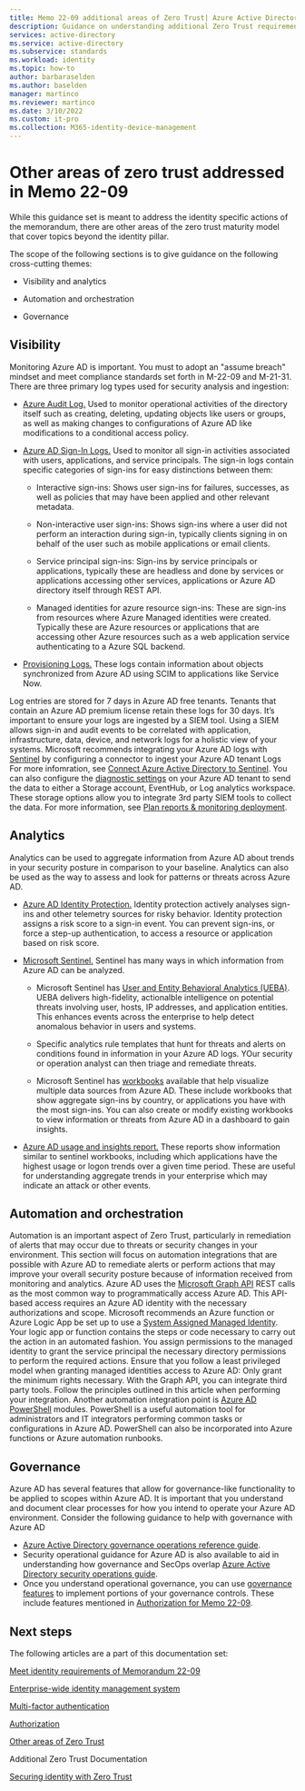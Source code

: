```yaml
---
title: Memo 22-09 additional areas of Zero Trust| Azure Active Directory
description: Guidance on understanding additional Zero Trust requirements outlined in US government OMB memorandum 22-09
services: active-directory 
ms.service: active-directory
ms.subservice: standards
ms.workload: identity
ms.topic: how-to
author: barbaraselden
ms.author: baselden
manager: martinco
ms.reviewer: martinco
ms.date: 3/10/2022
ms.custom: it-pro
ms.collection: M365-identity-device-management
---
```


# Other areas of zero trust addressed in Memo 22-09

While this guidance set is meant to address the identity specific actions of the memorandum, there are other areas of the zero trust maturity model that cover topics beyond the identity pillar. 

The scope of the following sections is to give guidance on the following cross-cutting themes:

* Visibility and analytics

* Automation and orchestration

* Governance 

## Visibility

Monitoring Azure AD is important. You must to adopt an "assume breach" mindset and meet compliance standards set forth in M-22-09 and M-21-31. There are three primary log types used for security analysis and ingestion:

* [Azure Audit Log.](../reports-monitoring/concept-audit-logs.md) Used to monitor operational activities of the directory itself such as creating, deleting, updating objects like users or groups, as well as making changes to configurations of Azure AD like modifications to a conditional access policy.

* [Azure AD Sign-In Logs.](../reports-monitoring/concept-all-sign-ins.md) Used to monitor all sign-in activities associated with users, applications, and service principals. The sign-in logs contain specific categories of sign-ins for easy distinctions between them:

   * Interactive sign-ins: Shows user sign-ins for failures, successes, as well as policies that may have been applied and other relevant metadata.

   *  Non-interactive user sign-ins: Shows sign-ins where a user did not perform an interaction during sign-in, typically clients signing in on behalf of the user such as mobile applications or email clients.

  *  Service principal sign-ins: Sign-ins by service principals or applications, typically these are headless and done by services or applications accessing other services, applications or Azure AD directory itself through REST API.

   *  Managed identities for azure resource sign-ins: These are sign-ins from resources where Azure Managed identities were created. Typically these are Azure resources or applications that are accessing other Azure resources such as a web application service authenticating to a Azure SQL backend. 

*  [Provisioning Logs.](../reports-monitoring/concept-provisioning-logs.md) These logs contain information about objects synchronized from Azure AD using SCIM to applications like Service Now. 

Log entries are stored for 7 days in Azure AD free tenants. Tenants that contain an Azure AD premium license retain these logs for 30 days. It’s important to ensure your logs are ingested by a SIEM tool. Using a SIEM allows sign-in and audit events to be correlated with application, infrastructure, data, device, and network logs for a holistic view of your systems. Microsoft recommends integrating your Azure AD logs with [Sentinel](../../sentinel/overview.md) by configuring a connector to ingest your Azure AD tenant Logs For more infomration, see [Connect Azure Active Directory to Sentinel](../../sentinel/connect-azure-active-directory.md). You can also configure the [diagnostic settings](../reports-monitoring/overview-monitoring.md) on your Azure AD tenant to send the data to either a Storage account, EventHub, or Log analytics workspace. These storage options allow you to integrate 3rd party SIEM tools to collect the data. For more information, see [Plan reports & monitoring deployment](../reports-monitoring/plan-monitoring-and-reporting.md).

## Analytics

Analytics can be used to aggregate information from Azure AD about trends in your security posture in comparison to your baseline. Analytics can also be used as the way to assess and look for patterns or threats across Azure AD.

* [Azure AD Identity Protection.](../identity-protection/overview-identity-protection.md) Identity protection actively analyses sign-ins and other telemetry sources for risky behavior. Identity protection assigns a risk score to a sign-in event. You can prevent sign-ins, or force a step-up authentication, to access a resource or application based on risk score.

* [Microsoft Sentinel.](../../sentinel/get-visibility.md) Sentinel has many ways in which information from Azure AD can be analyzed. 

   * Microsoft Sentinel has [User and Entity Behavioral Analytics (UEBA)](../../sentinel/identify-threats-with-entity-behavior-analytics.md). UEBA delivers high-fidelity, actionalble intelligence on potential threats involving user, hosts, IP addresses, and application entities. This enhances events across the enterprise to help detect anomalous behavior in users and systems. 

   * Specific analytics rule templates that hunt for threats and alerts on conditions found in information in your Azure AD logs. YOur security or operation analyst can then triage and remediate threats.

   * Microsoft Sentinel has [workbooks](../../sentinel/top-workbooks.md) available that help visualize multiple data sources from Azure AD. These include workbooks that show aggregate sign-ins by country, or applications you have with the most sign-ins. You can also create or modify existing workbooks to view information or threats from Azure AD in a dashboard to gain insights. 

* [Azure AD usage and insights report.](../reports-monitoring/concept-usage-insights-report.md) These reports show information similar to sentinel workbooks, including which applications have the highest usage or logon trends over a given time period. These are useful for understanding aggregate trends in your enterprise which may indicate an attack or other events. 

## Automation and orchestration

Automation is an important aspect of Zero Trust, particularly in remediation of alerts that may occur due to threats or security changes in your environment. This section will focus on automation integrations that are possible with Azure AD to remediate alerts or perform actions that may improve your overall security posture because of information received from monitoring and analytics. 
Azure AD uses the [Microsoft Graph API](../develop/microsoft-graph-intro.md) REST calls as the most common way to programmatically access Azure AD. This API-based access requires an Azure AD identity with the necessary authorizations and scope. Microsoft recommends an Azure function or Azure Logic App be set up to use a [System Assigned Managed Identity](../managed-identities-azure-resources/overview.md). Your logic app or function contains the steps or code necessary to carry out the action in an automated fashion. You assign permissions to the managed identity to grant the service principal the necessary directory permissions to perform the required actions. Ensure that you follow a least privileged model when granting managed identities access to Azure AD: Only grant the minimum rights necessary. With the Graph API, you can integrate third party tools. Follow the principles outlined in this article when performing your integration. 
Another automation integration point is [Azure AD PowerShell](/powershell/azure/active-directory/overview?view=azureadps-2.0) modules. PowerShell is a useful automation tool for administrators and IT integrators performing common tasks or configurations in Azure AD. PowerShell can also be incorporated into Azure functions or Azure automation runbooks. 

## Governance

Azure AD has several features that allow for governance-like functionality to be applied to scopes within Azure AD. It is important that you understand and document clear processes for how you intend to operate your Azure AD environment. Consider the following guidance to help with governance with Azure AD 
* [Azure Active Directory governance operations reference guide](../fundamentals/active-directory-ops-guide-govern.md). 
* Security operational guidance for Azure AD is also available to aid in understanding how governance and SecOps overlap [Azure Active Directory security operations guide](../fundamentals/security-operations-introduction.md). 
* Once you understand operational governance, you can use [governance features](../governance/identity-governance-overview.md) to implement portions of your governance controls. These include features mentioned in [Authorization for Memo 22-09](memo-22-09-authorization.md). 

 
## Next steps

The following articles are a part of this documentation set:

[Meet identity requirements of Memorandum 22-09](memo-22-09-meet-identity-requirements.md)

[Enterprise-wide identity management system](memo-22-09-enterprise-wide-identity-management-system.md)

[Multi-factor authentication](memo-22-09-multi-factor-authentication.md)

[Authorization](memo-22-09-authorization.md)

[Other areas of Zero Trust](memo-22-09-other-areas-zero-trust.md)

Additional Zero Trust Documentation

[Securing identity with Zero Trust](/security/zero-trust/deploy/identity)

